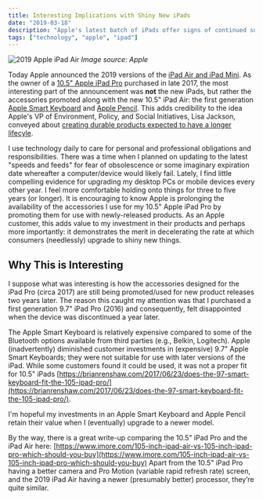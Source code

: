 ```yaml
---
title: Interesting Implications with Shiny New iPads
date: "2019-03-18"
description: "Apple's latest batch of iPads offer signs of continued support for my aging accessories."
tags: ["technology", "apple", "ipad"]
---
```


![2019 Apple iPad Air](https://lh3.googleusercontent.com/ca1FeA-g78Kyb90qW_2lKmqnTEQszs-Q77NId3OgCg79XcWRmNDpa6TSyAKRSOwZP8kl8WizAH3R2F91a7FWLhJPQHXkAhntxEBE4UtcUkTXWHufXwF7ouDosYPdAA8QAhn_KMxgXYQgNvhKqvNuwH4LsyxxXs7YkHjZcyfTJzKqRvURipq43ZyXhUitYQ7SA2eUbB_pcMd4dOCWrkrUmsZL3qLKVkQDrWJs7hgIAFzCr4lOKUfR7Y_RpW-_2H6OxUsQbQ5tltB-LXKlbZI-6bZMOfmRSQ9pqUFyyxS5bWrM7i9p9mckh7iS1qLAeaAWkeUmN8d43j-KViAd6fdDWAmB-2EIiugTK92o7mpR9Y5CYTAoadGNSXwT62_9Ai1pKn3lmeUMClKbNSyrr1Q4F_4LhxW9KYBbTRzxQ5Uh50XiNYKBFTiAHzrX0mzJiyGOUdew_DF_pkfyOvTzvhqHdFFJtXY9NEWSrM22Lzv08fr6llx5-E2og6h1H59Tdh3vAqmFX3LFiiQHJ2igpWmR6khfzgnxuimV5E9WyjIHA2-sQlATbaKWSY8-jxMS0_VCdCQLiqdtbp0k6WpPhyQNeQEApiFVJqm2dImZQLigOqc1qOX5dwaciNYBHjEsbMJDIZgglo1iHEJj9kqbo28URb4odRAHugO75VlrNsLIdIzeNdTbj9tyzGbUH-FebBL_oOl-EKPuZAZhOXA0YL6BzZFuJtcrq_Rr90GfP7E_BZDQFHbW_lsNnQ=w750-h475-no)
*Image source: Apple*

Today Apple announced the 2019 versions of the [iPad Air and iPad Mini](https://www.apple.com/newsroom/2019/03/all-new-ipad-air-and-ipad-mini-deliver-dramatic-power-and-capability/).  As the owner of a [10.5" Apple iPad Pro](https://www.pcmag.com/reviews/apple-ipad-pro-105-inch) purchased in late 2017, the most interesting part of the announcement was **not** the new iPads, but rather the accessories promoted along with the new 10.5" iPad Air: the first generation [Apple Smart Keyboard](https://www.apple.com/smart-keyboard/) and [Apple Pencil](https://www.apple.com/apple-pencil/). This adds credibility to the idea Apple's VP of Environment, Policy, and Social Initiatives, Lisa Jackson, conveyed about [creating durable products expected to have a longer lifecyle](https://www.cultofmac.com/575729/lisa-jackson-apple-environmental-efforts/).

I use technology daily to care for personal and professional obligations and responsibilities.  There was a time when I planned on updating to the latest "speeds and feeds" for fear of obsolescence or some imaginary expiration date whereafter a computer/device would likely fail.  Lately, I find little compelling evidence for upgrading my desktop PCs or mobile devices every other year. I feel more comfortable holding onto things for three to five years (or longer). It is encouraging to know Apple is prolonging the availability of the accessories I use for my 10.5" Apple iPad Pro by promoting them for use with newly-released products. As an Apple customer, this adds value to my investment in their products and perhaps more importantly: it demonstrates the merit in decelerating the rate at which consumers (needlessly) upgrade to shiny new things.

## Why This is Interesting

I suppose what was interesting is how the accessories designed for the iPad Pro (circa 2017) are still being promoted/used for new product releases two years later. The reason this caught my attention was that I purchased a first generation 9.7" iPad Pro (2016) and consequently, felt disappointed when the device was discontinued a year later.

The Apple Smart Keyboard is relatively expensive compared to some of the Bluetooth options available from third parties (e.g., Belkin, Logitech). Apple (inadvertently) diminished customer investments in (expensive) 9.7" Apple Smart Keyboards; they were not suitable for use with later versions of the iPad. While some customers found it could be used, it was not a proper fit for 10.5" iPads [https://brianrenshaw.com/2017/06/23/does-the-97-smart-keyboard-fit-the-105-ipad-pro/](https://brianrenshaw.com/2017/06/23/does-the-97-smart-keyboard-fit-the-105-ipad-pro/).

I'm hopeful my investments in an Apple Smart Keyboard and Apple Pencil retain their value when I (eventually) upgrade to a newer model.

By the way, there is a great write-up comparing the 10.5" iPad Pro and the iPad Air here: [https://www.imore.com/105-inch-ipad-air-vs-105-inch-ipad-pro-which-should-you-buy](https://www.imore.com/105-inch-ipad-air-vs-105-inch-ipad-pro-which-should-you-buy) Apart from the 10.5" iPad Pro having a better camera and Pro Motion (variable rapid refresh rate) screen, and the 2019 iPad Air having a newer (presumably better) processor, they’re quite similar.
